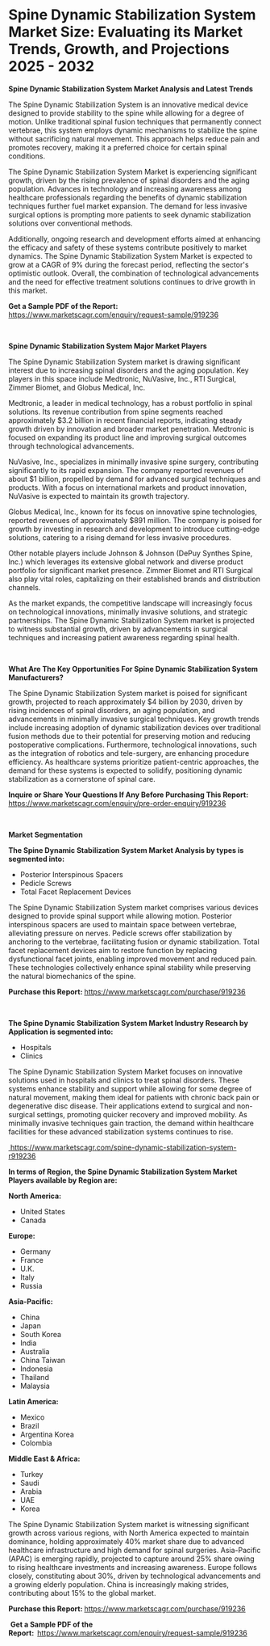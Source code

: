 <p><h1>Spine Dynamic Stabilization System Market Size: Evaluating its Market Trends, Growth, and Projections 2025 - 2032</h1></p><p><strong>Spine Dynamic Stabilization System Market Analysis and Latest Trends</strong></p>
<p><p>The Spine Dynamic Stabilization System is an innovative medical device designed to provide stability to the spine while allowing for a degree of motion. Unlike traditional spinal fusion techniques that permanently connect vertebrae, this system employs dynamic mechanisms to stabilize the spine without sacrificing natural movement. This approach helps reduce pain and promotes recovery, making it a preferred choice for certain spinal conditions.</p><p>The Spine Dynamic Stabilization System Market is experiencing significant growth, driven by the rising prevalence of spinal disorders and the aging population. Advances in technology and increasing awareness among healthcare professionals regarding the benefits of dynamic stabilization techniques further fuel market expansion. The demand for less invasive surgical options is prompting more patients to seek dynamic stabilization solutions over conventional methods.</p><p>Additionally, ongoing research and development efforts aimed at enhancing the efficacy and safety of these systems contribute positively to market dynamics. The Spine Dynamic Stabilization System Market is expected to grow at a CAGR of 9% during the forecast period, reflecting the sector's optimistic outlook. Overall, the combination of technological advancements and the need for effective treatment solutions continues to drive growth in this market.</p></p>
<p><strong>Get a Sample PDF of the Report:&nbsp;</strong> <a href="https://www.marketscagr.com/enquiry/request-sample/919236?utm_campaign=2483&utm_medium=2&utm_source=Github&utm_content=ia&utm_term=13042025&utm_id=spine-dynamic-stabilization-system">https://www.marketscagr.com/enquiry/request-sample/919236</a></p>
<p>&nbsp;</p>
<p><strong>Spine Dynamic Stabilization System Major Market Players</strong></p>
<p><p>The Spine Dynamic Stabilization System market is drawing significant interest due to increasing spinal disorders and the aging population. Key players in this space include Medtronic, NuVasive, Inc., RTI Surgical, Zimmer Biomet, and Globus Medical, Inc. </p><p>Medtronic, a leader in medical technology, has a robust portfolio in spinal solutions. Its revenue contribution from spine segments reached approximately $3.2 billion in recent financial reports, indicating steady growth driven by innovation and broader market penetration. Medtronic is focused on expanding its product line and improving surgical outcomes through technological advancements.</p><p>NuVasive, Inc., specializes in minimally invasive spine surgery, contributing significantly to its rapid expansion. The company reported revenues of about $1 billion, propelled by demand for advanced surgical techniques and products. With a focus on international markets and product innovation, NuVasive is expected to maintain its growth trajectory.</p><p>Globus Medical, Inc., known for its focus on innovative spine technologies, reported revenues of approximately $891 million. The company is poised for growth by investing in research and development to introduce cutting-edge solutions, catering to a rising demand for less invasive procedures.</p><p>Other notable players include Johnson & Johnson (DePuy Synthes Spine, Inc.) which leverages its extensive global network and diverse product portfolio for significant market presence. Zimmer Biomet and RTI Surgical also play vital roles, capitalizing on their established brands and distribution channels.</p><p>As the market expands, the competitive landscape will increasingly focus on technological innovations, minimally invasive solutions, and strategic partnerships. The Spine Dynamic Stabilization System market is projected to witness substantial growth, driven by advancements in surgical techniques and increasing patient awareness regarding spinal health.</p></p>
<p>&nbsp;</p>
<p><strong>What Are The Key Opportunities For Spine Dynamic Stabilization System Manufacturers?</strong></p>
<p><p>The Spine Dynamic Stabilization System market is poised for significant growth, projected to reach approximately $4 billion by 2030, driven by rising incidences of spinal disorders, an aging population, and advancements in minimally invasive surgical techniques. Key growth trends include increasing adoption of dynamic stabilization devices over traditional fusion methods due to their potential for preserving motion and reducing postoperative complications. Furthermore, technological innovations, such as the integration of robotics and tele-surgery, are enhancing procedure efficiency. As healthcare systems prioritize patient-centric approaches, the demand for these systems is expected to solidify, positioning dynamic stabilization as a cornerstone of spinal care.</p></p>
<p><strong>Inquire or Share Your Questions If Any Before Purchasing This Report:</strong> <a href="https://www.marketscagr.com/enquiry/pre-order-enquiry/919236?utm_campaign=2483&utm_medium=2&utm_source=Github&utm_content=ia&utm_term=13042025&utm_id=spine-dynamic-stabilization-system">https://www.marketscagr.com/enquiry/pre-order-enquiry/919236</a></p>
<p>&nbsp;</p>
<p><strong>Market Segmentation</strong></p>
<p><strong>The Spine Dynamic Stabilization System Market Analysis by types is segmented into:</strong></p>
<p><ul><li>Posterior Interspinous Spacers</li><li>Pedicle Screws</li><li>Total Facet Replacement Devices</li></ul></p>
<p><p>The Spine Dynamic Stabilization System market comprises various devices designed to provide spinal support while allowing motion. Posterior interspinous spacers are used to maintain space between vertebrae, alleviating pressure on nerves. Pedicle screws offer stabilization by anchoring to the vertebrae, facilitating fusion or dynamic stabilization. Total facet replacement devices aim to restore function by replacing dysfunctional facet joints, enabling improved movement and reduced pain. These technologies collectively enhance spinal stability while preserving the natural biomechanics of the spine.</p></p>
<p><strong>Purchase this Report:&nbsp;</strong><a href="https://www.marketscagr.com/purchase/919236?utm_campaign=2483&utm_medium=2&utm_source=Github&utm_content=ia&utm_term=13042025&utm_id=spine-dynamic-stabilization-system">https://www.marketscagr.com/purchase/919236</a></p>
<p>&nbsp;</p>
<p><strong>The Spine Dynamic Stabilization System Market Industry Research by Application is segmented into:</strong></p>
<p><ul><li>Hospitals</li><li>Clinics</li></ul></p>
<p><p>The Spine Dynamic Stabilization System Market focuses on innovative solutions used in hospitals and clinics to treat spinal disorders. These systems enhance stability and support while allowing for some degree of natural movement, making them ideal for patients with chronic back pain or degenerative disc disease. Their applications extend to surgical and non-surgical settings, promoting quicker recovery and improved mobility. As minimally invasive techniques gain traction, the demand within healthcare facilities for these advanced stabilization systems continues to rise.</p></p>
<p><a href="https://www.marketscagr.com/spine-dynamic-stabilization-system-r919236?utm_campaign=2483&utm_medium=2&utm_source=Github&utm_content=ia&utm_term=13042025&utm_id=spine-dynamic-stabilization-system">&nbsp;https://www.marketscagr.com/spine-dynamic-stabilization-system-r919236</a></p>
<p><strong>In terms of Region, the Spine Dynamic Stabilization System Market Players available by Region are:</strong></p>
<p>
    <p> <strong> North America: </strong>
        <ul>
            <li>United States</li>
            <li>Canada</li>
        </ul>
        </p> 
    <p> <strong> Europe: </strong>
        <ul>
            <li>Germany</li>
            <li>France</li>
            <li>U.K.</li>
            <li>Italy</li>
            <li>Russia</li>
        </ul>
        </p> 
    <p> <strong> Asia-Pacific: </strong>
        <ul>
            <li>China</li>
            <li>Japan</li>
            <li>South Korea</li>
            <li>India</li>
            <li>Australia</li>
            <li>China Taiwan</li>
            <li>Indonesia</li>
            <li>Thailand</li>
            <li>Malaysia</li>
        </ul>
        </p> 
    <p> <strong> Latin America: </strong>
        <ul>
            <li>Mexico</li>
            <li>Brazil</li>
            <li>Argentina Korea</li>
            <li>Colombia</li>
        </ul>
        </p> 
    <p> <strong> Middle East & Africa: </strong>
        <ul>
            <li>Turkey</li>
            <li>Saudi</li>
            <li>Arabia</li>
            <li>UAE</li>
            <li>Korea</li>
        </ul>
    </p>
    </p>
<p><p>The Spine Dynamic Stabilization System market is witnessing significant growth across various regions, with North America expected to maintain dominance, holding approximately 40% market share due to advanced healthcare infrastructure and high demand for spinal surgeries. Asia-Pacific (APAC) is emerging rapidly, projected to capture around 25% share owing to rising healthcare investments and increasing awareness. Europe follows closely, constituting about 30%, driven by technological advancements and a growing elderly population. China is increasingly making strides, contributing about 15% to the global market.</p></p>
<p><strong>Purchase this Report: </strong><a href="https://www.marketscagr.com/purchase/919236?utm_campaign=2483&utm_medium=2&utm_source=Github&utm_content=ia&utm_term=13042025&utm_id=spine-dynamic-stabilization-system">https://www.marketscagr.com/purchase/919236</a></p>
<p>&nbsp;<strong>Get a Sample PDF of the Report:&nbsp;&nbsp;</strong><a href="https://www.marketscagr.com/enquiry/request-sample/919236?utm_campaign=2483&utm_medium=2&utm_source=Github&utm_content=ia&utm_term=13042025&utm_id=spine-dynamic-stabilization-system">https://www.marketscagr.com/enquiry/request-sample/919236</a></p>
<p><strong></strong></p>
<p><p></p><p></p><p></p></p>